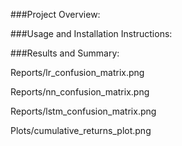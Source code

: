 ###Project Overview:

###Usage and Installation Instructions:

###Results and Summary:

Reports/lr_confusion_matrix.png

Reports/nn_confusion_matrix.png

Reports/lstm_confusion_matrix.png

Plots/cumulative_returns_plot.png
